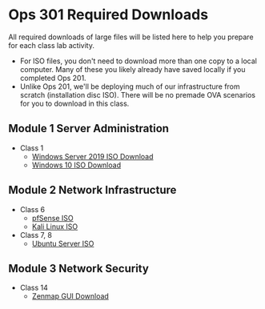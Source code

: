 # Ops 301 Required Downloads

All required downloads of large files will be listed here to help you prepare for each class lab activity. 
- For ISO files, you don't need to download more than one copy to a local computer. Many of these you likely already have saved locally if you completed Ops 201.
- Unlike Ops 201, we'll be deploying much of our infrastructure from scratch (installation disc ISO). There will be no premade OVA scenarios for you to download in this class. 

## Module 1 Server Administration

- Class 1 
  - [Windows Server 2019 ISO Download](https://www.microsoft.com/en-US/evalcenter/evaluate-windows-server-2019?filetype=ISO)
  - [Windows 10 ISO Download](https://www.icloud.com/iclouddrive/01azgWsJOfzZaBbAj-G3sLWTg#Windows10)

## Module 2 Network Infrastructure

- Class 6
  - [pfSense ISO](https://www.pfsense.org/download/)
  - [Kali Linux ISO](https://www.kali.org/downloads/)
- Class 7, 8
  - [Ubuntu Server ISO](https://ubuntu.com/download/server#releases)

## Module 3 Network Security

- Class 14
  - [Zenmap GUI Download](https://nmap.org/download.html)
